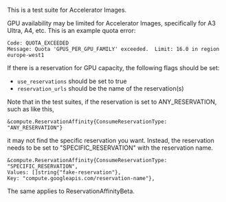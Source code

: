 This is a test suite for Accelerator Images.

GPU availability may be limited for Accelerator Images, specifically for A3
Ultra, A4, etc. This is an example quota error:

```
Code: QUOTA_EXCEEDED
Message: Quota 'GPUS_PER_GPU_FAMILY' exceeded.  Limit: 16.0 in region europe-west1
```

If there is a reservation for GPU capacity, the following flags should be set:

*   `use_reservations` should be set to true
*   `reservation_urls` should be the name of the reservation(s)

Note that in the test suites, if the reservation is set to ANY_RESERVATION,
such as like this,

```
&compute.ReservationAffinity{ConsumeReservationType: "ANY_RESERVATION"}
```

it may not find the specific reservation you want. Instead, the reservation
needs to be set to "SPECIFIC_RESERVATION" with the reservation name.

```
&compute.ReservationAffinity{ConsumeReservationType: "SPECIFIC_RESERVATION",
Values: []string{"fake-reservation"},
Key: "compute.googleapis.com/reservation-name"},
```

The same applies to ReservationAffinityBeta.